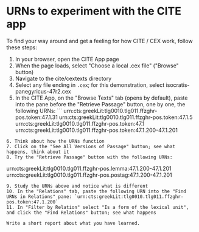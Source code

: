 # URNs to experiment with the CITE app

To find your way around and get a feeling for how CITE / CEX work, follow these steps:

1. In your browser, open the CITE App page
2. When the page loads, select "Choose a local .cex file" ("Browse" button)
3. Navigate to the cite/cextexts directory
4. Select any file ending in `.cex`; for this demonstration, select isocratis-panegyricus-47r2.cex
5. In the CITE App, on the "Browse Texts" tab (opens by default), paste into the pane before the "Retrieve Passage" button, one by one, the following URNs: ```
urn:cts:greekLit:tlg0010.tlg011.ffzghr-pos.token:47.1.31 urn:cts:greekLit:tlg0010.tlg011.ffzghr-pos.token:47.1.5 urn:cts:greekLit:tlg0010.tlg011.ffzghr-pos.token:47.1
urn:cts:greekLit:tlg0010.tlg011.ffzghr-pos.token:47.1.200-47.1.201
```
6. Think about how the URNs function
7. Click on the "See All Versions of Passage" button; see what happens, think about it
8. Try the "Retrieve Passage" button with the following URNs:
```
urn:cts:greekLit:tlg0010.tlg011.ffzghr-pos.lemma:47.1.200-47.1.201
urn:cts:greekLit:tlg0010.tlg011.ffzghr-pos.postag:47.1.200-47.1.201
```
9. Study the URNs above and notice what is different
10. In the "Relations" tab, paste the following URN into the "Find URNs in Relations" pane: `urn:cts:greekLit:tlg0010.tlg011.ffzghr-pos.token:47.1.200`
11. In "Filter by Relation" select "Is a form of the lexical unit", and click the "Find Relations" button; see what happens

Write a short report about what you have learned.

